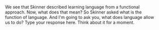 We see that Skinner described learning language from a functional approach.
Now, what does that mean? So Skinner asked what is the function of language.
And I'm going to ask you, what does language allow us to do? Type your response
here. Think about it for a moment.
